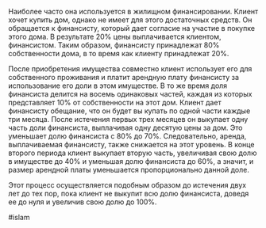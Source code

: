 
Наиболее часто она используется в жилищном финансировании. Клиент хочет купить дом, однако не имеет для этого достаточных средств. Он обращается к финансисту, который дает согласие на участие в покупке этого дома. В результате 20% цены выплачивается клиентом, финансистом. Таким образом, финансисту принадлежат 80% собственности дома, в то время как клиенту принадлежат 20%. 

После приобретения имущества совместно клиент использует его для собственного проживания и платит арендную плату финансисту за использование его доли в этом имуществе. В то же время доля финансиста делится на восемь одинаковых частей, каждая из которых представляет 10% от собственности на этот дом. Клиент дает финансисту обещание, что он будет вы купать по одной части каждые три месяца. После истечения первых трех месяцев он выкупает одну часть доли финансиста, выплачивая одну десятую цены за дом. Это уменьшает долю финансиста с 80% до 70%. Следовательно, аренда, выплачиваемая финансисту, также снижается на этот уровень. В конце второго периода клиент выкупает вторую часть, увеличивая свою долю в имуществе до 40% и уменьшая долю финансиста до 60%, а значит, и размер арендной платы уменьшается пропорционально данной доле. 

Этот процесс осуществляется подобным образом до истечения двух лет до тех пор, пока клиент не выкупит всю долю финансиста, доведя ее до нуля и увеличив свою долю до 100%.

#islam 